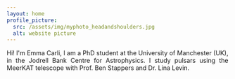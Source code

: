 ```yaml
---
layout: home
profile_picture:
  src: /assets/img/myphoto_headandshoulders.jpg
  alt: website picture
---
```


<p align="justify">
  Hi! I'm Emma Carli, I am a PhD student at the University of Manchester (UK), in the Jodrell Bank Centre for Astrophysics. I study pulsars using the MeerKAT telescope with Prof. Ben Stappers and Dr. Lina Levin.
</p>
